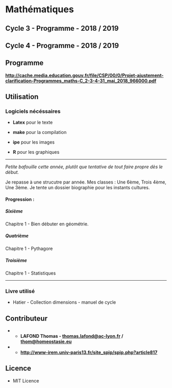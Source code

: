 # Mathématiques

## Cycle 3 - Programme - 2018 / 2019
## Cycle 4 - Programme - 2018 / 2019

## Programme

**http://cache.media.education.gouv.fr/file/CSP/00/0/Projet-ajustement-clarification-Programmes_maths-C_2-3-4-31_mai_2018_966000.pdf**

## Utilisation

### Logiciels nécéssaires

- **Latex** pour le texte
- **make** pour la compilation

- **ipe** pour les images
- **R** pour les graphiques

----------------------------------------------------

*Petite bafouille cette année, plutôt que tentative de tout faire propre dès le début.*

Je repasse à une strucutre par année. Mes classes : Une 6ème, Trois 4ème, Une 3ème. Je tente un dossier biographie pour les instants cultures.


#### Progression :

##### Sixième

Chapitre 1 - Bien débuter en géométrie.

##### Quatrième

Chapitre 1 - Pythagore

##### Troisième

Chapitre 1 - Statistiques

----------------------------------------------------

### Livre utilisé

- Hatier - Collection dimensions - manuel de cycle

## Contributeur

* - **LAFOND Thomas - thomas.lafond@ac-lyon.fr / thom@homeostasie.eu**
* - **http://www-irem.univ-paris13.fr/site_spip/spip.php?article817**


## Licence

- MIT Licence
